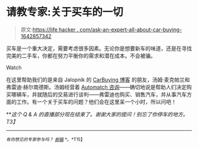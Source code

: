 # 请教专家:关于买车的一切

> 原文:[https://life hacker . com/ask-an-expert-all-about-car-buying-1642857342](https://lifehacker.com/ask-an-expert-all-about-car-buying-1642857342)

买车是一个重大决定，需要考虑很多因素。无论你是想要新车的味道，还是在寻找完美的二手车，你都在努力平衡你的需求和潜在成本。不会被骗。

Watch

在这里帮助我们的是来自 Jalopnik 的 [CarBuying 博客](http://carbuying.jalopnik.com) 的朋友，汤姆·麦克帕兰和弗雷迪·赫尔南德斯。汤姆经营着 [Automatch 咨询](http://www.automatchconsulting.com/)——确切地说是帮助人们决定购买哪辆车，并就随后的交易进行谈判——弗雷迪也购买、销售汽车，并从事汽车方面的工作。有一个关于买车的问题？他们会在这里呆一个小时，所以问吧！

***这个 Q & A 的直播部分现在结束了。谢谢大家的提问！别忘了你停车的地方。*T3】**

* * *

<small>*有你想见的专家参与吗？*</small> [<small>*邮箱*</small>](mailto:andy@lifehacker.com) <small>*。*T15】</small>